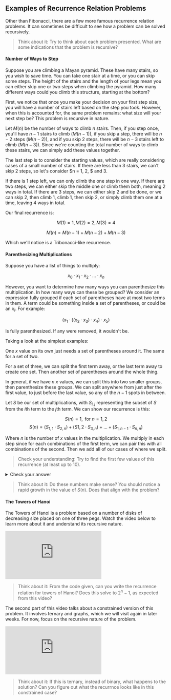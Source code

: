 ## Examples of Recurrence Relation Problems

Other than Fibonacci, there are a few more famous recurrence relation problems. It can sometimes be difficult to see how a problem can be solved recursively. 

> Think about it: Try to think about each problem presented. What are some indications that the problem is recursive?

#### Number of Ways to Step

Suppose you are climbing a Mayan pyramid. These have many stairs, so you wish to save time. You can take one stair at a time, or you can skip some steps. The height of the stairs and the length of your legs mean you can either skip one or two steps when climbing the pyramid. How many different ways could you climb this structure, starting at the bottom?

First, we notice that once you make your decision on your first step size, you will have a number of stairs left based on the step you took. However, when this is accounted for, the same problem remains: what size will your next step be? This problem is recursive in nature.

Let $M(n)$ be the number of ways to climb $n$ stairs. Then, if you step once, you'll have $n-1$ stairs to climb ($M(n-1)$), if you skip a step, there will be $n-2$ steps ($M(n-2)$), and if you skip $2$ steps, there will be $n-3$ stairs left to climb ($M(n-3)$). Since we're counting the total number of ways to climb these stairs, we can simply add these values together.

The last step is to consider the starting values, which are really considering cases of a small number of stairs. If there are less than $3$ stairs, we can't skip $2$ steps, so let's consider $n = 1, 2, $ and $3$.

If there is $1$ step left, we can only climb the one step in one way. If there are two steps, we can either skip the middle one or climb them both, meaning $2$ ways in total. If there are $3$ steps, we can either skip $2$ and be done, or we can skip $2$, then climb $1$, climb $1$, then skip $2$, or simply climb them one at a time, leaving $4$ ways in total.

Our final recurrence is:

$$M(1) = 1, M(2) = 2, M(3) = 4$$

$$M(n) = M(n-1) + M(n-2) + M(n-3)$$

Which we'll notice is a Tribonacci-like recurrence.

#### Parenthesizing Multiplications

Suppose you have a list of things to multiply:

$$x_0 \cdot x_1 \cdot x_2 \cdot ... \cdot x_n$$

However, you want to determine how many ways you can parenthesize this multiplication. In how many ways can these be grouped? We consider an expression fully grouped if each set of parentheses have at most two terms in them. A term could be something inside a set of parentheses, or could be an $x_i$. For example:

$$ (x_1 \cdot ( ( x_2 \cdot x_3) \cdot x_4) \cdot x_5) $$

Is fully parenthesized. If any were removed, it wouldn't be.

Taking a look at the simplest examples:

One $x$ value on its own just needs a set of parentheses around it. The same for a set of two.

For a set of three, we can split the first term away, or the last term away to create one set. Then another set of parentheses around the whole thing.

In general, if we have $n$ $x$ values, we can split this into two smaller groups, then parenthesize these groups. We can split anywhere from just after the first value, to just before the last value, so any of the $n-1$ spots in between.

Let $S$ be our set of multiplications, with $S_{i, j}$ representing the subset of $S$ from the $i$th term to the $j$th term. We can show our recurrence is this:

$$ S(n) = 1, \text{ for } n = 1, 2$$
$$ S(n) = (S_{1,1} \cdot S_{2, n}) + (S{1, 2} \cdot S_{3, n}) + ... + (S_{1, n-1} \cdot S_{n, n}) $$

Where $n$ is the number of $x$ values in the multiplication. We multiply in each step since for each combinations of the first term, we can pair this with all combinations of the second. Then we add all of our cases of where we split.

> Check your understanding: Try to find the first few values of this recurrence (at least up to 10).

<details><summary>Check your answer</summary>

$1, 1, 2, 5, 14, 42, 132, 429, 1430, 4862$

</details>

> Think about it: Do these numbers make sense? You should notice a rapid growth in the value of $S(n)$. Does that align with the problem?

#### The Towers of Hanoi

The Towers of Hanoi is a problem based on a number of disks of decreasing size placed on one of three pegs. Watch the video below to learn more about it and understand its recursive nature.

<div class=embed><iframe  src="https://www.youtube.com/embed/2SUvWfNJSsM?si=cadiaMTIUGAEACRV" title="Binary, Hanoi, and Sierpinski: Part 1" frameborder="0" allow="accelerometer; autoplay; clipboard-write; encrypted-media; gyroscope; picture-in-picture" allowfullscreen></iframe></div>

> Think about it: From the code given, can you write the recurrence relation for towers of Hanoi? Does this solve to $2^n - 1$, as expected from this video?

The second part of this video talks about a constrained version of this problem. It involves ternary and graphs, which we will visit again in later weeks. For now, focus on the recursive nature of the problem.

<div class=embed><iframe src="https://www.youtube.com/embed/bdMfjfT0lKk?si=OX11T2BeJtPu3Abv" title="Binary, Hanoi, and Sierpinski: Part 2" frameborder="0" allow="accelerometer; autoplay; clipboard-write; encrypted-media; gyroscope; picture-in-picture" allowfullscreen></iframe></div>

> Think about it: If this is ternary, instead of binary, what happens to the solution? Can you figure out what the recurrnce looks like in this constrained case?